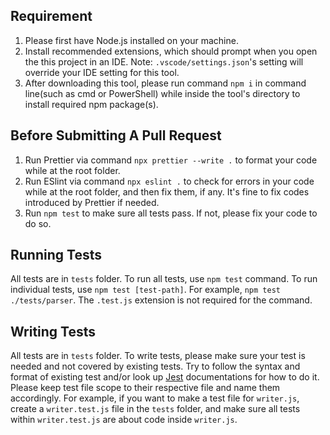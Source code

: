 ## Requirement

1. Please first have Node.js installed on your machine.
2. Install recommended extensions, which should prompt when you open the this project in an IDE.
   Note: `.vscode/settings.json`'s setting will override your IDE setting for this tool.
3. After downloading this tool, please run command `npm i` in command line(such as cmd or PowerShell) while inside the tool's directory to install required npm package(s).

## Before Submitting A Pull Request

1. Run Prettier via command `npx prettier --write .` to format your code while at the root folder.
2. Run ESlint via command `npx eslint .` to check for errors in your code while at the root folder, and then fix them, if any.
   It's fine to fix codes introduced by Prettier if needed.
3. Run `npm test` to make sure all tests pass. If not, please fix your code to do so.

## Running Tests

All tests are in `tests` folder.
To run all tests, use `npm test` command.
To run individual tests, use `npm test [test-path]`. For example, `npm test ./tests/parser`. The `.test.js` extension is not required for the command.

## Writing Tests

All tests are in `tests` folder.
To write tests, please make sure your test is needed and not covered by existing tests. Try to follow the syntax and format of existing test and/or look up [Jest](https://jestjs.io/docs/using-matchers) documentations for how to do it.
Please keep test file scope to their respective file and name them accordingly. For example, if you want to make a test file for `writer.js`, create a `writer.test.js` file in the `tests` folder, and make sure all tests within `writer.test.js` are about code inside `writer.js`.
